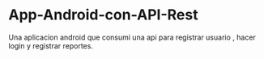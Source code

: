 # App-Android-con-API-Rest
Una aplicacion android que consumi una api para registrar usuario , hacer login y registrar reportes.
